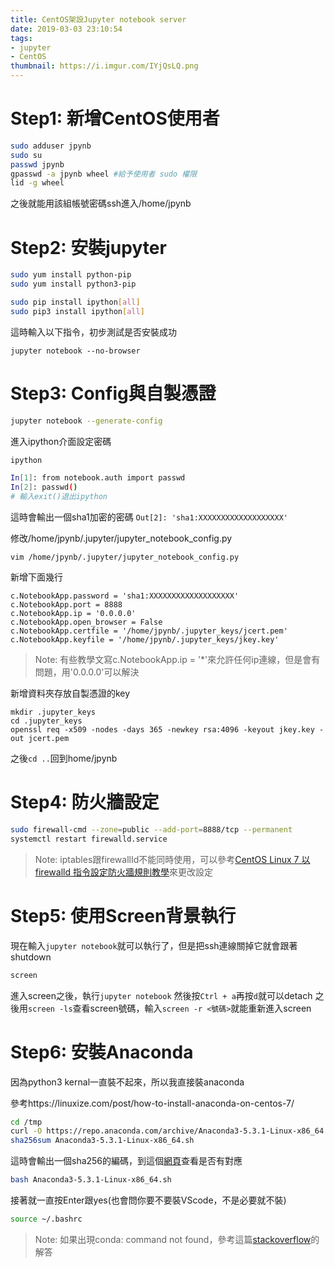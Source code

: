 ```yaml
---
title: CentOS架設Jupyter notebook server
date: 2019-03-03 23:10:54
tags:
- jupyter
- CentOS
thumbnail: https://i.imgur.com/IYjQsLQ.png
---
```


<!-- title: CentOS架設Jupyter notebook server -->

# Step1: 新增CentOS使用者

```sh
sudo adduser jpynb
sudo su
passwd jpynb
gpasswd -a jpynb wheel #給予使用者 sudo 權限
lid -g wheel
```

之後就能用該組帳號密碼ssh進入/home/jpynb



# Step2: 安裝jupyter

```sh
sudo yum install python-pip
sudo yum install python3-pip

sudo pip install ipython[all]
sudo pip3 install ipython[all]
```

這時輸入以下指令，初步測試是否安裝成功
```shell
jupyter notebook --no-browser
```
<!-- more -->
# Step3: Config與自製憑證

```sh
jupyter notebook --generate-config
```

進入ipython介面設定密碼

```sh
ipython

In[1]: from notebook.auth import passwd
In[2]: passwd()
# 輸入exit()退出ipython
```

這時會輸出一個sha1加密的密碼
`Out[2]: 'sha1:XXXXXXXXXXXXXXXXXXX'`

修改/home/jpynb/.jupyter/jupyter_notebook_config.py
```
vim /home/jpynb/.jupyter/jupyter_notebook_config.py
```
新增下面幾行
```
c.NotebookApp.password = 'sha1:XXXXXXXXXXXXXXXXXXX'
c.NotebookApp.port = 8888
c.NotebookApp.ip = '0.0.0.0' 
c.NotebookApp.open_browser = False
c.NotebookApp.certfile = '/home/jpynb/.jupyter_keys/jcert.pem'
c.NotebookApp.keyfile = '/home/jpynb/.jupyter_keys/jkey.key'
```

> Note: 有些教學文寫c.NotebookApp.ip = '*'來允許任何ip連線，但是會有問題，用'0.0.0.0'可以解決 

新增資料夾存放自製憑證的key
```
mkdir .jupyter_keys
cd .jupyter_keys
openssl req -x509 -nodes -days 365 -newkey rsa:4096 -keyout jkey.key -out jcert.pem
```
之後`cd ..`回到home/jpynb

# Step4: 防火牆設定

```sh
sudo firewall-cmd --zone=public --add-port=8888/tcp --permanent
systemctl restart firewalld.service
```

> Note: iptables跟firewallId不能同時使用，可以參考[CentOS Linux 7 以 firewalld 指令設定防火牆規則教學](https://blog.gtwang.org/linux/centos-7-firewalld-command-setup-tutorial/)來更改設定

# Step5: 使用Screen背景執行

現在輸入`jupyter notebook`就可以執行了，但是把ssh連線關掉它就會跟著shutdown

```sh
screen
```

進入screen之後，執行`jupyter notebook`
然後按`Ctrl + a`再按`d`就可以detach
之後用`screen -ls`查看screen號碼，輸入`screen -r <號碼>`就能重新進入screen

# Step6: 安裝Anaconda

因為python3 kernal一直裝不起來，所以我直接裝anaconda

參考https://linuxize.com/post/how-to-install-anaconda-on-centos-7/

```sh
cd /tmp
curl -O https://repo.anaconda.com/archive/Anaconda3-5.3.1-Linux-x86_64.sh
sha256sum Anaconda3-5.3.1-Linux-x86_64.sh
```

這時會輸出一個sha256的編碼，到這個[網頁](http://docs.anaconda.com/anaconda/install/hashes/lin-3-64/)查看是否有對應

```sh
bash Anaconda3-5.3.1-Linux-x86_64.sh
```

接著就一直按Enter跟yes(也會問你要不要裝VScode，不是必要就不裝)

```sh
source ~/.bashrc
```

> Note: 如果出現conda: command not found，參考這篇[stackoverflow](https://stackoverflow.com/questions/18675907/how-to-run-conda)的解答